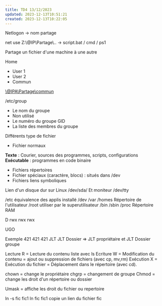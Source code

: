 ```yaml
---
title: TD4 13/12/2023
updated: 2023-12-13T10:51:21
created: 2023-12-13T10:22:05
---
```


Netlogon -\> nom partage

net use Z:\\@IP\Partage\\.. -\> script.bat / cmd / ps1

Partage un fichier d'une machine à une autre

Home

- User 1
- User 2
- Commun

[\\@IPA\Partage\commun](file://@IPA/Partage/commun)

/etc/group

- Le nom du groupe
- Non utilisé
- Le numéro du groupe GID
- La liste des membres du groupe

Différents type de fichier

- Fichier normaux

**Texte** : Courier, sources des programmes, scripts, configurations
**Exécutable** : programmes en code binaire

- Fichiers répertoires
- Fichier spéciaux (caractère, blocs) : situés dans /dev
- Fichiers liens symboliques

Lien d'un disque dur sur Linux /dev/sda/
Et moniteur /dev/tty

/etc équivalence des applis installé
/dev
/var
/homes Répertoire de l'utilisateur
/root utiliser par le superutilisateur
/bin
/sbin
/proc Répertoire RAM

D rwx rwx rwx

UGO

Exemple 421 421 421 JLT JLT Dossier =\> JLT propriétaire et JLT Dossier groupe

Lecture R = Lecture du contenu liste avec ls
Ecriture W = Modification du contenu = ajout ou suppression de fichiers (avec cp, mv,rm)
Exécution X = Exécution du fichier = Déplacement dans le répertoire (avec cd).

chown = change le propriétaire
chgrp = changement de groupe
Chmod = change les droit d'un répertoire ou dossier

Umask = affiche les droit du fichier ou repertoire

ln -s fic fic1
ln fic fic1 copie un lien du fichier fic

